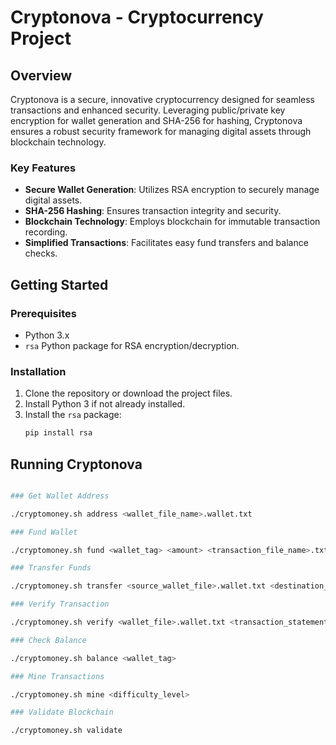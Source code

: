 # Cryptonova - Cryptocurrency Project

## Overview

Cryptonova is a secure, innovative cryptocurrency designed for seamless transactions and enhanced security. Leveraging public/private key encryption for wallet generation and SHA-256 for hashing, Cryptonova ensures a robust security framework for managing digital assets through blockchain technology.

### Key Features

- **Secure Wallet Generation**: Utilizes RSA encryption to securely manage digital assets.
- **SHA-256 Hashing**: Ensures transaction integrity and security.
- **Blockchain Technology**: Employs blockchain for immutable transaction recording.
- **Simplified Transactions**: Facilitates easy fund transfers and balance checks.

## Getting Started

### Prerequisites

- Python 3.x
- `rsa` Python package for RSA encryption/decryption.

### Installation

1. Clone the repository or download the project files.
2. Install Python 3 if not already installed.
3. Install the `rsa` package:
   ```bash
   pip install rsa
   
## Running Cryptonova

```bash

### Get Wallet Address

./cryptomoney.sh address <wallet_file_name>.wallet.txt

### Fund Wallet

./cryptomoney.sh fund <wallet_tag> <amount> <transaction_file_name>.txt

### Transfer Funds

./cryptomoney.sh transfer <source_wallet_file>.wallet.txt <destination_wallet_tag> <amount> <transaction_statement_file>.txt

### Verify Transaction

./cryptomoney.sh verify <wallet_file>.wallet.txt <transaction_statement_file>.txt

### Check Balance

./cryptomoney.sh balance <wallet_tag>

### Mine Transactions

./cryptomoney.sh mine <difficulty_level>

### Validate Blockchain

./cryptomoney.sh validate





